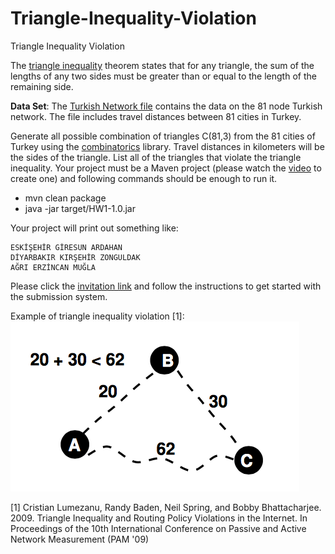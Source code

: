 # Triangle-Inequality-Violation
Triangle Inequality Violation

The [triangle inequality](https://en.wikipedia.org/wiki/Triangle_inequality) theorem states that for any triangle, the sum of the lengths of any two sides must be greater than or equal to the length of the remaining side.

**Data Set**: The [Turkish Network file](http://ie.bilkent.edu.tr/~bkara/Turkish%20network.xls) contains the data on the 81 node Turkish network. 
The file includes travel distances between 81 cities in Turkey.

Generate all possible combination of triangles C(81,3) from the 81 cities of Turkey using the [combinatorics](https://github.com/dpaukov/combinatoricslib3) library. 
Travel distances in kilometers will be the sides of the triangle. 
List all of the triangles that violate the triangle inequality. 
Your project must be a Maven project (please watch the [video](https://www.youtube.com/watch?v=IPpwekVcs_g) to create one) and following commands should be enough to run it.

* mvn clean package
* java -jar target/HW1-1.0.jar 

Your project will print out something like:

```
ESKİŞEHİR GİRESUN ARDAHAN
DİYARBAKIR KIRŞEHİR ZONGULDAK
AĞRI ERZİNCAN MUĞLA
 ```
Please click the [invitation link](https://classroom.github.com/assignment-invitations/7f3bf3c9be93a67be24fedd0e049971a) and follow the instructions to get started with the submission system.

Example of triangle inequality violation [1]: 
![Example of triangle inequality violation](https://github.com/AnadoluUniversityCeng/Triangle-Inequality-Violation/blob/master/tiv.png?raw=true "Example of triangle inequality violation")

[1] Cristian Lumezanu, Randy Baden, Neil Spring, and Bobby Bhattacharjee. 2009. Triangle Inequality and Routing Policy Violations in the Internet. In Proceedings of the 10th International Conference on Passive and Active Network Measurement (PAM '09)